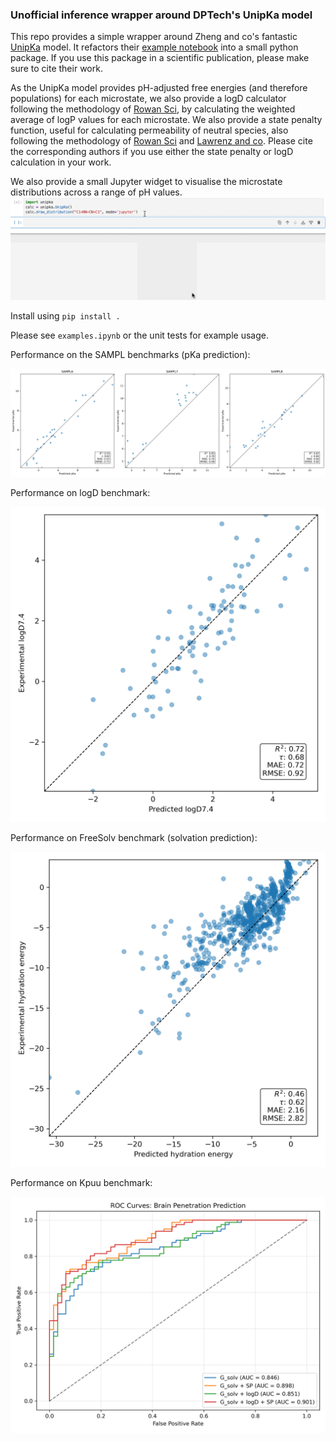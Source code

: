 ### Unofficial inference wrapper around DPTech's UnipKa model

This repo provides a simple wrapper around Zheng and co's fantastic [UnipKa](https://pubs.acs.org/doi/10.1021/jacsau.4c00271) model. It refactors their [example notebook](https://www.bohrium.com/notebooks/38543442597) into a small python package. If you use this package in a scientific publication, please make sure to cite their work.

As the UnipKa model provides pH-adjusted free energies (and therefore populations) for each microstate, we also provide a logD calculator following the methodology of [Rowan Sci](https://chemrxiv.org/engage/chemrxiv/article-details/68388349c1cb1ecda02ba65d), by calculating the weighted average of logP values for each microstate. We also provide a state penalty function, useful for calculating permeability of neutral species, also following the methodology of [Rowan Sci](https://chemrxiv.org/engage/chemrxiv/article-details/68388349c1cb1ecda02ba65d) and [Lawrenz and co](https://pubs.acs.org/doi/10.1021/acs.jcim.3c00150). Please cite the corresponding authors if you use either the state penalty or logD calculation in your work.


We also provide a small Jupyter widget to visualise the microstate distributions across a range of pH values.
![](unipka.gif)

Install using `pip install .`


Please see `examples.ipynb` or the unit tests for example usage.


Performance on the SAMPL benchmarks (pKa prediction):

<img src="benchmarks/sampl_results.png">

Performance on logD benchmark:

<img src="benchmarks/logd_results.png" width="600">


Performance on FreeSolv benchmark (solvation prediction):

<img src="benchmarks/solvation_results.png" width="600">

Performance on Kpuu benchmark:

<img src="benchmarks/kpuu_results.png" width="600">




